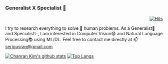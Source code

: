 ### Generalist X Specialist 🦄

<div align=right>
  
[![Hits](https://hits.seeyoufarm.com/api/count/incr/badge.svg?url=https%3A%2F%2Fgithub.com%2Fseriousran&count_bg=%2379C83D&title_bg=%23555555&icon=&icon_color=%23E7E7E7&title=hits&edge_flat=false)](https://hits.seeyoufarm.com)

</div>

I try to research everything to solve 🌱 human problems. As a Generalist💫 and Specialist✨, I am interested in Computer Vision😎 and Natural Language Processing📚 using ML/DL. Feel free to contact me directly at 📫 seriousran@gmail.com

[![Chanran Kim's github stats](https://github-readme-stats.vercel.app/api?username=seriousran&show_icons=true&count_private=true)](https://github.com/anuraghazra/github-readme-stats) [![Top Langs](https://github-readme-stats.vercel.app/api/top-langs/?username=seriousran&layout=compact&hide=jupyter%20notebook,HTML)](https://github.com/anuraghazra/github-readme-stats)

<!--
**seriousran/seriousran** is a ✨ _special_ ✨ repository because its `README.md` (this file) appears on your GitHub profile.

Here are some ideas to get you started:

- 🔭 I’m currently working on ...
- 🌱 I’m currently learning ...
- 👯 I’m looking to collaborate on ...
- 🤔 I’m looking for help with ...
- 💬 Ask me about ...
- 📫 How to reach me: ...
- 😄 Pronouns: ...
- ⚡ Fun fact: ...
-->
